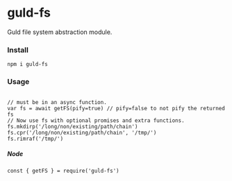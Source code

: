# guld-fs

Guld file system abstraction module.

### Install

```
npm i guld-fs
```

### Usage

```

// must be in an async function.
var fs = await getFS(pify=true) // pify=false to not pify the returned fs
// Now use fs with optional promises and extra functions.
fs.mkdirp('/long/non/existing/path/chain')
fs.cpr('/long/non/existing/path/chain', '/tmp/')
fs.rimraf('/tmp/')
```

##### Node

```
const { getFS } = require('guld-fs')
```
